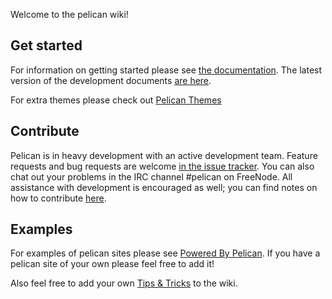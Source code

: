 Welcome to the pelican wiki!

## Get started
For information on getting started please see [the documentation](http://pelican.notmyidea.org).
The latest version of the development documents [are here](https://github.com/ametaireau/pelican/tree/master/docs).

For extra themes please check out [Pelican Themes](https://github.com/ametaireau/pelican-themes)

## Contribute
Pelican is in heavy development with an active development team. Feature requests and bug requests are welcome [in the issue tracker](https://github.com/ametaireau/pelican/issues). You can also chat out your problems in the IRC channel #pelican on FreeNode. All assistance with development is encouraged as well; you can find notes on how to contribute [here](https://github.com/ametaireau/pelican/blob/master/docs/contribute.rst).

## Examples
For examples of pelican sites please see [Powered By Pelican](wiki/Powered-by-Pelican). If you have a pelican site of your own please feel free to add it!

Also feel free to add your own [Tips & Tricks](wiki/Tips-n-Tricks) to the wiki.